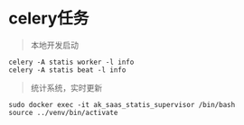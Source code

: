 # celery任务

> 本地开发启动
```
celery -A statis worker -l info
celery -A statis beat -l info
```

> 统计系统，实时更新
```
sudo docker exec -it ak_saas_statis_supervisor /bin/bash
source ../venv/bin/activate
```
